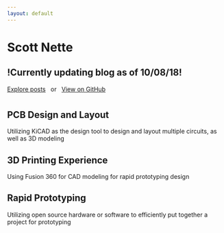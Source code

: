 ```yaml
---
layout: default
---
```



<div id="js-menu-screen" class="menu-screen"></div>

    
  <div class="page-lead" style="background-image:url(/images/cover.jpg)"  >
  <div class="wrap page-lead-content">
	<h1>Scott Nette</h1>
	<h2>!Currently updating blog as of 10/08/18!</h2>
	<a href="/posts/" class="btn-inverse">Explore posts</a> &nbsp; or &nbsp; <a href="https://github.com/scottnette" class="btn-inverse">View on GitHub</a>
  </div><!-- /.page-lead-content -->
    </div><!-- /.page-lead -->

<div id="page-wrapper">
  <!--[if lt IE 9]><div class="upgrade notice-warning"><strong>Your browser is quite old!</strong> Why not <a href="http://whatbrowser.org/">upgrade to a newer one</a> to better enjoy this site?</div><![endif]-->


<div id="main" role="main">
<div class="wrap">
<div class="page-title">
<h1></h1>

</div>
<div class="archive-wrap">
<div class="page-content">
  <div class="tiles">

<div class="tile">
  <h2 class="post-title">PCB Design and Layout</h2>
  <p class="post-excerpt">Utilizing  KiCAD as the design tool to design and layout multiple circuits, as well as 3D modeling </p>
</div><!-- /.tile -->

<div class="tile">
  <h2 class="post-title">3D Printing Experience</h2>
  <p class="post-excerpt">Using Fusion 360 for CAD modeling for rapid prototyping design</p>
</div><!-- /.tile -->

<div class="tile">
  <h2 class="post-title">Rapid Prototyping</h2>
  <p class="post-excerpt">Utilizing open source hardware or software to efficiently put together a project for prototyping</p>
</div><!-- /.tile -->


</div>
<!-- /.tiles -->

</div><!-- /.page-content -->

</div><!-- /.wrap -->
</div><!-- /#main -->

